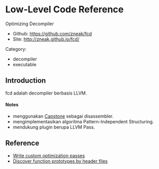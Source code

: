 # Low-Level Code Reference

Optimizing Decompiler

* Github: https://github.com/zneak/fcd
* Site: http://zneak.github.io/fcd/

Category:

- decompiler
- executable

## Introduction

fcd adalah decompiler berbasis LLVM. 

#### Notes

- menggunakan [Capstone](https://github.com/aquynh/capstone) sebagai disassembler.
- mengimplementasikan algoritma Pattern-Independent Structuring.
- mendukung plugin berupa LLVM Pass.

## Reference

- [Write custom optimization passes](http://zneak.github.io/fcd/2016/02/21/csaw-wyvern.html)
- [Discover function prototypes by header files](http://zneak.github.io/fcd/2016/09/04/parsing-headers.html)